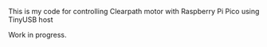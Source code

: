 This is my code for controlling Clearpath motor with Raspberry Pi Pico using TinyUSB host

Work in progress.
